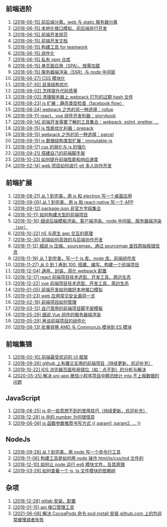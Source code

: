 ## 前端进阶

1. [\[2018-06-15\] 前后端分离、web 与 static 服务器分离](web-advance/1.md)
2. [\[2018-06-15\] 本地化接口模拟、前后端并行开发](web-advance/2.md)
3. [\[2018-06-15\] 前端开发规范](web-advance/3.md)
4. [\[2018-06-15\] 前端开发文档](web-advance/4.md)
5. [\[2018-06-15\] 构建工具 for teamwork](web-advance/5.md)
6. [\[2018-06-15\] 组件化](web-advance/6.md)
7. [\[2018-06-15\] 私有 npm 仓库](web-advance/7.md)
8. [\[2018-06-15\] 单页面应用（SPA）、按需加载](web-advance/8.md)
9. [\[2018-06-15\] 服务器端渲染（SSR）与 node 中间层](web-advance/9.md)
10. [\[2018-06-27\] CSS 模块化](web-advance/10.md)
11. [\[2018-07-30\] 目录结构优化](web-advance/11.md)
12. [\[2018-08-02\] 怎样提升代码质量](web-advance/12.md)
13. [\[2018-08-02\] 清理服务器上 webpack 打包的过期 hash 文件](web-advance/13.md)
14. [\[2018-08-23\] js 扩展：静态类型检查（facebook flow）](web-advance/14.md)
15. [\[2018-08-24\] webpack 之外的另一种选择：rollup](web-advance/15.md)
16. [\[2018-09-11\] react、vue 组件开发利器：storybook](web-advance/16.md)
17. [\[2018-09-14\] 前端开发需要了解的工具集合：webpack, eslint, prettier, ...](web-advance/17.md)
18. [\[2018-09-15\] js 性能优化利器：prepack](web-advance/18.md)
19. [\[2018-09-15\] webpack 之外的另一种选择：parcel](web-advance/19.md)
20. [\[2018-09-15\] js 数据结构类型扩展：immutable-js](web-advance/20.md)
21. [\[2018-09-17\] css 的弱化与 js 的强化](web-advance/21.md)
22. [\[2018-09-21\] 搭建自己的前端脚手架](web-advance/22.md)
23. [\[2018-10-23\] 如何提升前端性能和响应速度](web-advance/23.md)
24. [\[2019-02-14\] web 项目如何进行 git 多人协作开发](web-advance/24.md)

## 前端扩展

1. [\[2018-08-21\] 从 1 到完美，用 js 和 electron 写一个桌面应用](web-extend/1.md)
2. [\[2018-09-05\] 从 1 到完美，用 js 和 react-native 写一个 APP](web-extend/2.md)
3. [\[2018-09-12\] package.json 非官方字段集合](web-extend/3.md)
4. [\[2018-10-11\] 如何构建大型的前端项目](web-extend/4.md)
5. [\[2018-10-16\] 细说后端模板渲染、客户端渲染、node 中间层、服务器端渲染（ssr）](web-extend/5.md)
6. [\[2018-10-22\] h5 与原生 app 交互的原理](web-extend/6.md)
7. [\[2018-10-30\] 前端如何高效的与后端协作开发](web-extend/7.md)
8. [\[2018-11-12\] 细说 js 压缩、sourcemap、通过 sourcemap 查找原始报错信息](web-extend/8.md)
9. [\[2018-11-19\] 从 1 到完美，写一个 js 库、node 库、前端组件库](web-extend/9.md)
10. [\[2018-11-27\] 从 0 到 1 再到 100, 搭建、编写、构建一个前端项目](web-extend/10.md)
11. [\[2018-12-04\] 通用、封装、简化 webpack 配置](web-extend/11.md)
12. [\[2018-12-17\] react 前端项目技术选型、开发工具、周边生态](web-extend/12.md)
13. [\[2018-12-22\] vue 前端项目技术选型、开发工具、周边生态](web-extend/13.md)
14. [\[2019-01-05\] 前端开发如何做好本地接口模拟](web-extend/14.md)
15. [\[2019-01-23\] web 应用常见安全漏洞一览](web-extend/15.md)
16. [\[2019-02-19\] 前端项目如何管理](web-extend/16.md)
17. [\[2019-03-12\] 自己常用的前端项目脚手架模板](web-extend/17.md)
18. [\[2019-05-29\] 细说 Vue 组件的服务器端渲染](web-extend/18.md)
19. [\[2019-05-29\] 再谈前端项目的组件化](web-extend/19.md)
20. [\[2019-08-13\] 批量转换 AMD 与 CommonJs 模块到 ES 模块](web-extend/20.md)

## 前端集锦

1. [\[2018-00-10\] 前端最受欢迎的 UI 框架](web-collect/1.md)
2. [\[2018-09-26\] github 上有趣又实用的前端项目（持续更新，欢迎补充）](web-collect/2.md)
3. [\[2019-10-22\] IOS 浏览器页面布局错位（如：点不到）的分析与解决](web-collect/3.md)
4. [\[2020-05-25\] 解决 uni-app 微信小程序项目中腾讯统计 mta 不上报数据的问题](web-collect/4.md)

## JavaScript

1. [\[2018-08-25\] js 中一些意想不到的使用技巧（持续更新，欢迎补充）](./javascript/1.md)
2. [\[2018-12-28\] js 中的 number 为何很怪异](./javascript/2.md)
3. [\[2019-06-06\] js 函数参数推荐书写方式 ({ param1, param2, ... })](./javascript/3.md)

## NodeJs

1. [\[2018-09-28\] 从 1 到完美，用 node 写一个命令行工具](nodejs/1.md)
2. [\[2018-11-06\] 构建工具是如何用 node 操作 html/js/css/md 文件的](nodejs/2.md)
3. [\[2018-12-10\] 如何让 node 运行 es6 模块文件，及其原理](nodejs/3.md)
4. [\[2019-03-29\] 如何查看一个 js, ts 文件模块的依赖树](nodejs/4.md)

## 杂项

1. [\[2018-12-28\] gitlab 安装、配置](./misc/1.md)
2. [\[2019-01-15\] api 接口管理工具](./misc/2.md)
3. [\[2021-06-08\] 解决 CocoaPods 命令 pod install 安装 github.com 上的包非常缓慢或者失败](./misc/3.md)
